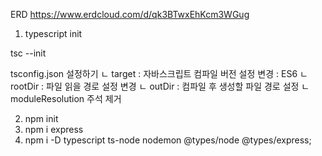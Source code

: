 ERD
https://www.erdcloud.com/d/qk3BTwxEhKcm3WGug

1. typescript init

tsc --init

tsconfig.json 설정하기
  ㄴ target : 자바스크립트 컴파일 버전 설정 변경 : ES6
  ㄴ rootDir : 파일 읽을 경로 설정 변경
  ㄴ outDir : 컴파일 후 생성할 파일 경로 설정
  ㄴ moduleResolution 주석 제거

2. npm init
3. npm i express
4. npm i -D typescript ts-node nodemon @types/node @types/express;